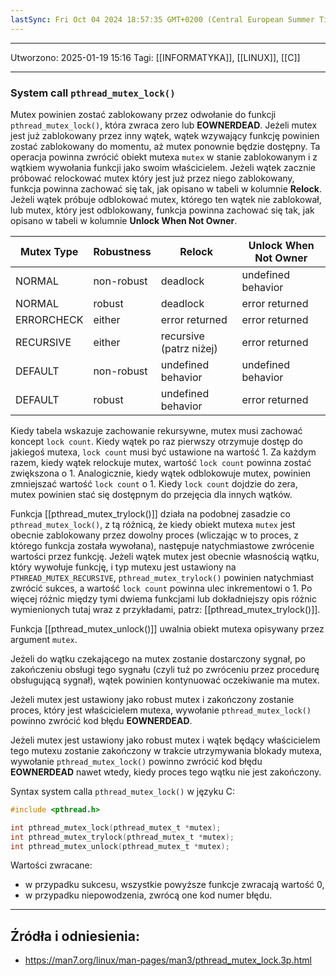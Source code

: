 ```yaml
---
lastSync: Fri Oct 04 2024 18:57:35 GMT+0200 (Central European Summer Time)
---
```


---
Utworzono: 2025-01-19 15:16
Tagi: [[INFORMATYKA]], [[LINUX]], [[C]]

---

### **System call `pthread_mutex_lock()`**
Mutex powinien zostać zablokowany przez odwołanie do funkcji `pthread_mutex_lock()`, która zwraca zero lub **EOWNERDEAD**. Jeżeli mutex jest już zablokowany przez inny wątek, wątek wzywający funkcję powinien zostać zablokowany do momentu, aż mutex ponownie będzie dostępny. Ta operacja powinna zwrócić obiekt mutexa `mutex` w stanie zablokowanym i z wątkiem wywołania funkcji jako swoim właścicielem. Jeżeli wątek zacznie próbować relockować mutex który jest już przez niego zablokowany, funkcja powinna zachować się tak, jak opisano w tabeli w kolumnie **Relock**. Jeżeli wątek próbuje odblokować mutex, którego ten wątek nie zablokował, lub mutex, który jest odblokowany, funkcja powinna zachować się tak, jak opisano w tabeli w kolumnie **Unlock When Not Owner**.

| **Mutex Type** | **Robustness** | **Relock**              | **Unlock When Not Owner** |
| -------------- | -------------- | ----------------------- | ------------------------- |
| NORMAL         | non-robust     | deadlock                | undefined behavior        |
| NORMAL         | robust         | deadlock                | error returned            |
| ERRORCHECK     | either         | error returned          | error returned            |
| RECURSIVE      | either         | recursive (patrz niżej) | error returned            |
| DEFAULT        | non-robust     | undefined behavior      | undefined behavior        |
| DEFAULT        | robust         | undefined behavior      | error returned            |

Kiedy tabela wskazuje zachowanie rekursywne, mutex musi zachować koncept `lock count`. Kiedy wątek po raz pierwszy otrzymuje dostęp do jakiegoś mutexa, `lock count` musi być ustawione na wartość 1. Za każdym razem, kiedy wątek relockuje mutex, wartość `lock count` powinna zostać zwiększona o 1. Analogicznie, kiedy wątek odblokowuje mutex, powinien zmniejszać wartość `lock count` o 1. Kiedy `lock count` dojdzie do zera, mutex powinien stać się dostępnym do przejęcia dla innych wątków.

Funkcja [[pthread_mutex_trylock()]] działa na podobnej zasadzie co `pthread_mutex_lock()`, z tą różnicą, że kiedy obiekt mutexa `mutex` jest obecnie zablokowany przez dowolny proces (wliczając w to proces, z którego funkcja została wywołana), następuje natychmiastowe zwrócenie wartości przez funkcję. Jeżeli wątek mutex jest obecnie własnością wątku, który wywołuje funkcję, i typ mutexu jest ustawiony na `PTHREAD_MUTEX_RECURSIVE`, `pthread_mutex_trylock()` powinien natychmiast zwrócić sukces, a wartość `lock count` powinna ulec inkrementowi o 1. Po więcej różnic między tymi dwiema funkcjami lub dokładniejszy opis różnic wymienionych tutaj wraz z przykładami, patrz: [[pthread_mutex_trylock()]].

Funkcja [[pthread_mutex_unlock()]] uwalnia obiekt mutexa opisywany przez argument `mutex`.

Jeżeli do wątku czekającego na mutex zostanie dostarczony sygnał, po zakończeniu obsługi tego sygnału (czyli tuż po zwróceniu przez procedurę obsługującą sygnał), wątek powinien kontynuować oczekiwanie ma mutex.

Jeżeli mutex jest ustawiony jako robust mutex i zakończony zostanie proces, który jest właścicielem mutexa, wywołanie `pthread_mutex_lock()` powinno zwrócić kod błędu **EOWNERDEAD**.

Jeżeli mutex jest ustawiony jako robust mutex i wątek będący właścicielem tego mutexu zostanie zakończony w trakcie utrzymywania blokady mutexa, wywołanie `pthread_mutex_lock()` powinno zwrócić kod błędu **EOWNERDEAD** nawet wtedy, kiedy proces tego wątku nie jest zakończony.

Syntax system calla `pthread_mutex_lock()` w języku C:

```c
#include <pthread.h>

int pthread_mutex_lock(pthread_mutex_t *mutex);
int pthread_mutex_trylock(pthread_mutex_t *mutex);
int pthread_mutex_unlock(pthread_mutex_t *mutex);
```

Wartości zwracane:
- w przypadku sukcesu, wszystkie powyższe funkcje zwracają wartość 0,
- w przypadku niepowodzenia, zwrócą one kod numer błędu.


---
## Źródła i odniesienia:
- https://man7.org/linux/man-pages/man3/pthread_mutex_lock.3p.html